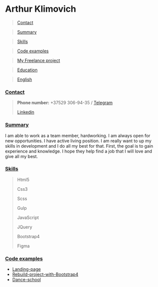 # Arthur Klimovich

> [Contact](#contact)

> [Summary](#summary)

> [Skills](#skils) 

> [Code examples](#code-examples)

> [My Freelance project](#my-freelance-project)

> [Education](#education)

> [English](#english)



### [Contact](#contact) 
> **Phone number:** +37529 306-94-35 /
 [Telegram](https://t.me/arthurklimovich)
>
>[Linkedin](https://www.linkedin.com/in/artur-klimovich-6a8520192/)

### [Summary](#summary)
  I am able to work as a team member, hardworking. I am always open for
  new opportunities. I have active living position. I am really want to up my
  skills in development and I do all my best for that. First, the goal is to gain experience and knowledge.
  I hope they help find a job that I will love and give all my best.

### [Skills](#skils)
> Html5
>
> Css3
>
> Scss
>
> Gulp
>
> JavaScript
>
> JQuery
>
> Bootstrap4
>
> Figma
>

### [Code examples](#code-examples)

  * [Landing-page](https://github.com/MXXXVETON/eco-school-land-final)
  * [Rebuild-project-with-Bootstrap4](https://github.com/MXXXVETON/directoffice)
  * [Dance-school](https://github.com/MXXXVETON/dance-school)